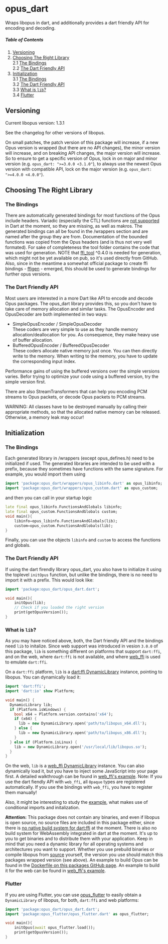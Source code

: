 # opus_dart
Wraps libopus in dart, and additionally provides a dart friendly API for encoding and decoding.

<a name="toc"></a>
##### Table of Contents  
1. [Versioning](#versioning)  
2. [Choosing The Right Library](#choosing)<br>
    2.1 [The Bindings](#choosing_bindings)<br>
    2.2 [The Dart Friendly API](#choosing_firendly)<br>
3. [Initialization](#init)<br>
    3.1 [The Bindings](#init_bindings)<br>
    3.2 [The Dart Friendly API](#init_friendly)<br>
    3.3 [What is `lib`?](#init_lib)<br>
    3.4 [Flutter](#init_flutter)<br>

<a name="versioning"></a>
## Versioning
Current libopus version: 1.3.1

See the changelog for other versions of libopus.

On small patches, the patch version of this package will increase, if a new Opus version is wrapped (but there are no API changes), the minor version will increase, and on breaking API changes, the major version will increase. So to ensure to get a specific version of Opus, lock in on major and minor version (e.g. `opus_dart: ">=3.0.0 <3.1.0"`), to always use the newest Opus version with compatible API, lock on the major version (e.g. `opus_dart: ">=4.0.0 <4.0.0"`). 

<a name="choosing"></a>
## Choosing The Right Library
<a name="choosing_bindings"></a>
### The Bindings
There are automatically generated bindings for most functions of the Opus include headers.
Variadic (especially the CTL) functions are [not supported](https://github.com/dart-lang/sdk/issues/38578) in Dart at the moment,
so they are missing, as well as makros.
The generated bindings can all be found in the /wrappers section and are named after the group they are from.
Documentation of the bounded functions was copied from the Opus headers (and is thus not very well formated).
For sake of completeness the tool folder contains the code that was used for generation. NOTE that [ffi_tool](https://github.com/dart-interop/ffi_tool) ^0.4.0 is needed for generation, which might not be yet available on pub, so it's used directly from GitHub. Also, since in the meantime a somewhat official package to create ffi bindings - [ffigen](https://pub.dev/packages/ffigen) - emerged, this should be used to generate bindings for further opus versions.

<a name="choosing_firendly"></a>
### The Dart Friendly API
Most users are interested in a more Dart like API to encode and decode Opus packages.
The opus_dart library provides this, so you don't have to take care of memory allocation and
similar tasks. The OpusEncoder and OpusDecoder are both implemented in two ways:
* SimpleOpusEncoder / SimpleOpusDecoder <br>
  These coders are very simple to use as they handle memory allocation/deallocation for you.
  As consequence, they make heavy use of buffer allocation.
* BufferedOpusEncoder / BufferedOpusDecoder <br>
  These coders allocate native memory just once. You can then directly write to the memory.
  When writing to the memory, you have to update the corresponding input index.

Performance gains of using the buffered versions over the simple versions varies.
Befor trying to optimize your code using a buffered version, try the simple version first.

There are also StreamTransformers that can help you encoding PCM streams to Opus packets,
or decode Opus packets to PCM streams.

WARNING: All classes have to be destroyed manually by calling their appropriate methods,
so that the allocated native memory can be released. Otherwise, a memory leak may occur!


<a name="init"></a>
## Initialization
<a name="init_bindings"></a>
### The Bindings
Each generated library in /wrappers (except opus_defines.h) need to be initialized if used.
The generated libraries are intended to be used with a prefix, because they sometimes have
functions with the same signature. For example, you would import them using
```dart
import 'package:opus_dart/wrappers/opus_libinfo.dart' as opus_libinfo;
import 'package:opus_dart/wrappers/opus_custom.dart' as opus_custom;
```
and then you can call in your startup logic
```dart
late final opus_libinfo.FunctionsAndGlobals libinfo;
late final opus_custom.FunctionsAndGlobals custom;
void main(){
    libinfo=opus_libinfo.FunctionsAndGlobals(lib);
    custom=opus_custom.FunctionsAndGlobals(lib);
}
```
Finally, you can use the objects `libinfo` and `custom` to access the functions and globals.

<a name="init_friendly"></a>
### The Dart Friendly API
If using the dart firendly library opus_dart, you also have to initialize it using the toplevel `initOpus` function,
but unlike the bindings, there is no need to import it with a prefix. This would look like:
```dart
import 'package:opus_dart/opus_dart.dart';

void main(){
    initOpus(lib);
    // Check if you loaded the right version
    print(getOpusVersion());
}
```

<a name="init_lib"></a>
### What is `lib`?
As you may have noticed above, both, the Dart friendly API and the bindings need `lib` to initalize.
Since web support was introduced in vesion `3.0.0` of this package, `lib` is something different on platforms
that support `dart:ffi`, and on the web, where `dart:ffi` is not available, and where [web_ffi](https://pub.dev/packages/web_ffi) is used to emulate `dart:ffi`.

On a `dart:ffi` platform, `lib` is a [dart:ffi DynamicLibrary](https://api.dart.dev/stable/2.12.0/dart-ffi/DynamicLibrary-class.html) instance, pointing to libopus. You can dynamically load it:
```dart
import 'dart:ffi';
import 'dart:io' show Platform;

void main() {
  DynamicLibrary lib;
  if (Platform.isWindows) {
    bool x64 = Platform.version.contains('x64');
    if (x64) {
      lib = new DynamicLibrary.open('path/to/libopus_x64.dll');
    } else {
      lib = new DynamicLibrary.open('path/to/libopus_x86.dll');
    }
  } else if (Platform.isLinux) {
    lib = new DynamicLibrary.open('/usr/local/lib/libopus.so');
  }
}
```

On the web, `lib` is a [web_ffi DynamicLibrary](https://pub.dev/documentation/web_ffi/latest/web_ffi/DynamicLibrary-class.html) instance.
You can also dynamically load it, but you have to inject some JavaScript into your page first. A detailed walkthrough can be found in [web_ffi's example](https://github.com/EPNW/web_ffi/blob/master/example/README.md).
Note: If you use the dart fiendly API with `web_ffi`, all `Opaque` types are registered automatically. If you use the bindings with `web_ffi`, you have to register them manually!

Also, it might be interesting to study the [example](https://github.com/EPNW/opus_dart/tree/master/example), what makes use of conditional imports and initalization.

**Attention:** This package does not contain any binaries, and even if libopus is open source, no source files are included in this package either,
since there is [no native build system for dart:ffi](https://github.com/dart-lang/sdk/issues/36712) at the moment.
There is also no build system for WebAssembly integrated in dart at the moment.
It's up to you to get binaries and to distribute them with your application.
Keep in mind that you need a dynamic library for all operating systems and architectures you want to support.
Whether you use prebuild binaries or compile libopus from [source](https://github.com/xiph/opus/) yourself, the version you use should match this packages wrapped version (see above). An example to build Opus can be found in the [Dockerfile on this packages GitHub page](https://github.com/EPNW/opus_dart/blob/master/Dockerfile).
An example to build it for the web can be found in [web_ffi's example](https://github.com/EPNW/web_ffi/blob/master/example/README.md).

<a name="init_flutter"></a>
### Flutter
If you are using Flutter, you can use [opus_flutter](https://pub.dev/packages/opus_flutter) to easily obtain a `DynamicLibrary` of libopus, for both, `dart:ffi` and web platforms:
```dart
import 'package:opus_dart/opus_dart.dart';
import 'package:opus_flutter/opus_flutter.dart' as opus_flutter;

void main(){
    initOpus(await opus_flutter.load());
    print(getOpusVersion());
}
```